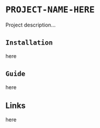 # `PROJECT-NAME-HERE`

Project description...

## `Installation`

here

## `Guide`

here

## Links

here